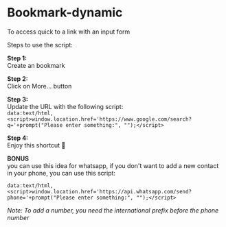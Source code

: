 # Bookmark-dynamic
To access quick to a link with an input form 

Steps to use the script:

**Step 1:** \
Create an bookmark

**Step 2:**\
Click on More... button

**Step 3:**\
Update the URL with the following script:\
```data:text/html,<script>window.location.href='https://www.google.com/search?q='+prompt("Please enter something:", "");</script>```

**Step 4:**\
Enjoy this shortcut 🤘

**BONUS**\
you can use this idea for whatsapp, if you don't want to add a new contact in your phone, you can use this script:

```data:text/html,<script>window.location.href='https://api.whatsapp.com/send?phone='+prompt("Please enter something:", "");</script>```

*Note: To add a number, you need the international prefix before the phone number*
